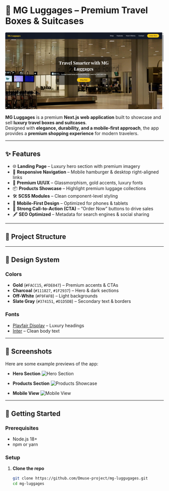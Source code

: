 # 🧳 MG Luggages – Premium Travel Boxes & Suitcases


![Hero Banner](msedge_qk7rJvLzKo.jpg)

**MG Luggages** is a premium **Next.js web application** built to showcase and sell **luxury travel boxes and suitcases**.  
Designed with **elegance, durability, and a mobile-first approach**, the app provides a **premium shopping experience** for modern travelers.  

---

## ✨ Features


- 🌐 **Landing Page** – Luxury hero section with premium imagery  
- 🧭 **Responsive Navigation** – Mobile hamburger & desktop right-aligned links  
- 🎨 **Premium UI/UX** – Glassmorphism, gold accents, luxury fonts  
- 📦 **Products Showcase** – Highlight premium luggage collections  
- 🛠 **SCSS Modules** – Clean component-level styling  
- 📱 **Mobile-First Design** – Optimized for phones & tablets  
- 🔑 **Strong Call-to-Action (CTA)** – “Order Now” buttons to drive sales  
- 🖋 **SEO Optimized** – Metadata for search engines & social sharing  

---

## 📂 Project Structure


---

## 🎨 Design System

### Colors


- **Gold** (`#FACC15`, `#FDE047`) – Premium accents & CTAs  
- **Charcoal** (`#111827`, `#1F2937`) – Hero & dark sections  
- **Off-White** (`#F9FAFB`) – Light backgrounds  
- **Slate Gray** (`#374151`, `#D1D5DB`) – Secondary text & borders  

### Fonts


- [Playfair Display](https://fonts.google.com/specimen/Playfair+Display) – Luxury headings  
- [Inter](https://fonts.google.com/specimen/Inter) – Clean body text  

---

## 📸 Screenshots

Here are some example previews of the app:

- **Hero Section**
  ![Hero Section](./public/readme/screenshot-hero.png)

- **Products Section**
  ![Products Showcase](./public/readme/screenshot-products.png)

- **Mobile View**
  ![Mobile View](./public/readme/screenshot-mobile.png)

---

## 🚀 Getting Started



### Prerequisites
- Node.js 18+  
- npm or yarn  

### Setup

1. **Clone the repo**
   ```bash
   git clone https://github.com/Dmuse-project/mg-luggugages.git
   cd mg-luggages